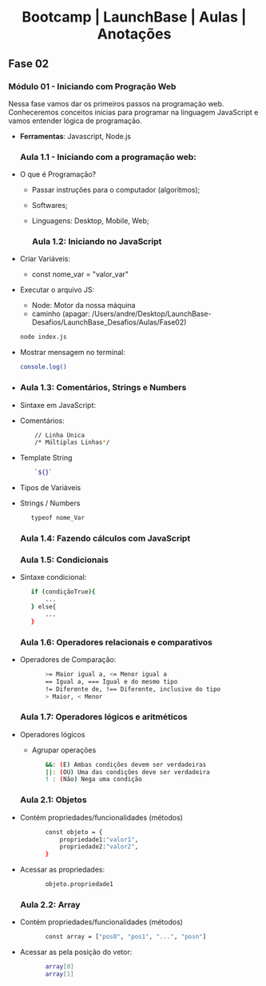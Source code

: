 <h1 align="center">  Bootcamp | LaunchBase | Aulas | Anotações </h1>

## Fase 02
### Módulo 01 - Iniciando com Progração Web

Nessa fase vamos dar os primeiros passos na programação web. Conheceremos conceitos inicias para programar na linguagem JavaScript e vamos entender lógica de programação.

* **Ferramentas**: Javascript, Node.js
 
    ### Aula 1.1 - Iniciando com a programação web:
* O que é Programação? 
  - Passar instruções para o computador (algoritmos);
  - Softwares;
  - Linguagens: Desktop, Mobile, Web;

    ### Aula 1.2: Iniciando no JavaScript
* Criar Variáveis: 
  - const nome_var = "valor_var"

* Executar o arquivo JS:
  - Node: Motor da nossa máquina
  - caminho (apagar: /Users/andre/Desktop/LaunchBase-Desafios/LaunchBase_Desafios/Aulas/Fase02)
   ```bash
  node index.js
  ```
* Mostrar mensagem no terminal:
  ```bash
  console.log()
  ```
- 
    ### Aula 1.3: Comentários, Strings e Numbers
* Sintaxe em JavaScript:
* Comentários: 
  ```bash
      // Linha Única
      /* Múltiplas Linhas*/
  ```
 
* Template String
  ```bash
      `${}`
  ```

* Tipos de Variáveis
 - Strings / Numbers
   ```bash
      typeof nome_Var
    ```

    ### Aula 1.4: Fazendo cálculos com JavaScript

    ### Aula 1.5: Condicionais
* Sintaxe condicional:
   ```bash
      if (condiçãoTrue){
          ...
      } else{
          ...
      }
   ```
   
    ### Aula 1.6: Operadores relacionais e comparativos
* Operadores de Comparação:
   ```bash
          >= Maior igual a, <= Menor igual a
          == Igual a, === Igual e do mesmo tipo
          != Diferente de, !== Diferente, inclusive do tipo
          > Maior, < Menor
   ```
   
    ### Aula 1.7: Operadores lógicos e aritméticos
* Operadores lógicos
  - Agrupar operações
   ```bash
          &&: (E) Ambas condições devem ser verdadeiras
          ||: (OU) Uma das condições deve ser verdadeira
          ! : (Não) Nega uma condição
   ```

    ### Aula 2.1: Objetos
* Contém propriedades/funcionalidades (métodos)
   ```bash
          const objeto = {
              propriedade1:"valor1",
              propriedade2:"valor2",
          }
   ```
* Acessar as propriedades:
   ```bash 
          objeto.propriedade1
   ```

    ### Aula 2.2: Array
* Contém propriedades/funcionalidades (métodos)
   ```bash
          const array = ["pos0", "pos1", "...", "posn"]
   ```
* Acessar as pela posição do vetor:
   ```bash 
          array[0]
          array[1]
   ```